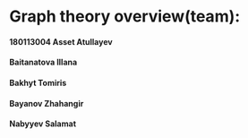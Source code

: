 # Graph theory overview(team):
#### 180113004 Asset Atullayev
#### Baitanatova Illana
#### Bakhyt Tomiris
#### Bayanov Zhahangir
#### Nabyyev Salamat
